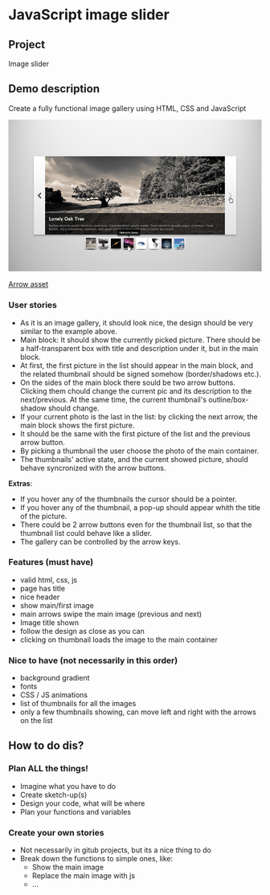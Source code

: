 # JavaScript image slider

## Project
Image slider

## Demo description
Create a fully functional image gallery using HTML, CSS and JavaScript

![Gallery mockup](slider.png)

[Arrow asset](slider.png)

### User stories
- As it is an image gallery, it should look nice, the design should be very similar to the example above.  
- Main block: It should show the currently picked picture. There should be a half-transparent box with title and description under it, but in the main block.
- At first, the first picture in the list should appear in the main block, and the related thumbnail should be signed somehow (border/shadows etc.).
- On the sides of the main block there sould be two arrow buttons. Clicking them chould change the current pic and its description to the next/previous. At the same time, the current thumbnail's outline/box-shadow should change.
- If your current photo is the last in the list: by clicking the next arrow, the main block shows the first picture.
- It should be the same with the first picture of the list and the previous arrow button.
- By picking a thumbnail the user choose the photo of the main container.
- The thumbnails' active state, and the current showed picture, should behave syncronized with the arrow buttons.

**Extras**:
- If you hover any of the thumbnails the cursor should be a pointer.
- If you hover any of the thumbnail, a pop-up should appear whith the title of the picture.
- There could be 2 arrow buttons even for the thumbnail list, so that the thumbnail list could behave like a slider.
- The gallery can be controlled by the arrow keys.


### Features (must have)
- valid html, css, js
- page has title
- nice header
- show main/first image
- main arrows swipe the main image (previous and next)
- Image title shown
- follow the design as close as you can
- clicking on thumbnail loads the image to the main container

### Nice to have (not necessarily in this order)
- background gradient
- fonts
- CSS / JS animations
- list of thumbnails for all the images
- only a few thumbnails showing, can move left and right with the arrows on the list

## How to do dis?

### Plan ALL the things!
- Imagine what you have to do
- Create sketch-up(s)
- Design your code, what will be where
- Plan your functions and variables

### Create your own stories
- Not necessarily in gitub projects, but its a nice thing to do
- Break down the functions to simple ones, like:
    - Show the main image
    - Replace the main image with js
    - ...
